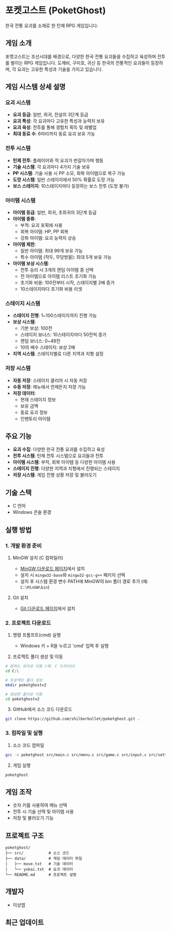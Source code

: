 # 포켓고스트 (PoketGhost)

한국 전통 요괴를 소재로 한 턴제 RPG 게임입니다.

## 게임 소개

포켓고스트는 조선시대를 배경으로, 다양한 한국 전통 요괴들을 수집하고 육성하며 전투를 벌이는 RPG 게임입니다. 도깨비, 구미호, 귀신 등 한국의 전통적인 요괴들이 등장하며, 각 요괴는 고유한 특성과 기술을 가지고 있습니다.

## 게임 시스템 상세 설명

### 요괴 시스템
- **요괴 등급**: 일반, 희귀, 전설의 3단계 등급
- **요괴 특성**: 각 요괴마다 고유한 특성과 능력치 보유
- **요괴 육성**: 전투를 통해 경험치 획득 및 레벨업
- **최대 동료 수**: 6마리까지 동료 요괴 보유 가능

### 전투 시스템
- **턴제 전투**: 플레이어와 적 요괴가 번갈아가며 행동
- **기술 시스템**: 각 요괴마다 4가지 기술 보유
- **PP 시스템**: 기술 사용 시 PP 소모, 회복 아이템으로 복구 가능
- **도망 시스템**: 일반 스테이지에서 50% 확률로 도망 가능
- **보스 스테이지**: 10스테이지마다 등장하는 보스 전투 (도망 불가)

### 아이템 시스템
- **아이템 등급**: 일반, 희귀, 초희귀의 3단계 등급
- **아이템 종류**:
  - 부적: 요괴 포획에 사용
  - 회복 아이템: HP, PP 회복
  - 강화 아이템: 요괴 능력치 상승
- **아이템 제한**:
  - 일반 아이템: 최대 99개 보유 가능
  - 특수 아이템 (작두, 무당방울): 최대 5개 보유 가능
- **아이템 보상 시스템**:
  - 전투 승리 시 3개의 랜덤 아이템 중 선택
  - 전 아이템으로 아이템 리스트 초기화 가능
  - 초기화 비용: 100전부터 시작, 스테이지별 2배 증가
  - 10스테이지마다 초기화 비용 리셋

### 스테이지 시스템
- **스테이지 진행**: 1~100스테이지까지 진행 가능
- **보상 시스템**:
  - 기본 보상: 100전
  - 스테이지 보너스: 10스테이지마다 50전씩 증가
  - 랜덤 보너스: 0~49전
  - 10의 배수 스테이지: 보상 2배
- **지역 시스템**: 스테이지별로 다른 지역과 지형 설정

### 저장 시스템
- **자동 저장**: 스테이지 클리어 시 자동 저장
- **수동 저장**: 메뉴에서 언제든지 저장 가능
- **저장 데이터**: 
  - 현재 스테이지 정보
  - 보유 금액
  - 동료 요괴 정보
  - 인벤토리 아이템

## 주요 기능

- **요괴 수집**: 다양한 한국 전통 요괴를 수집하고 육성
- **전투 시스템**: 턴제 전투 시스템으로 요괴들과 전투
- **아이템 시스템**: 부적, 회복 아이템 등 다양한 아이템 사용
- **스테이지 진행**: 다양한 지역과 지형에서 진행되는 스테이지
- **저장 시스템**: 게임 진행 상황 저장 및 불러오기

## 기술 스택

- C 언어
- Windows 콘솔 환경

## 실행 방법

### 1. 개발 환경 준비
1. MinGW 설치 (C 컴파일러)
   - [MinGW 다운로드 페이지](https://sourceforge.net/projects/mingw/)에서 설치
   - 설치 시 `mingw32-base`와 `mingw32-gcc-g++` 패키지 선택
   - 설치 후 시스템 환경 변수 PATH에 MinGW의 bin 폴더 경로 추가
     (예: `C:\MinGW\bin`)

2. Git 설치
   - [Git 다운로드 페이지](https://git-scm.com/downloads)에서 설치

### 2. 프로젝트 다운로드
1. 명령 프롬프트(cmd) 실행
   - Windows 키 + R을 누르고 'cmd' 입력 후 실행

2. 프로젝트 폴더 생성 및 이동
```bash
# 원하는 위치로 이동 (예: C 드라이브)
cd C:\

# 프로젝트 폴더 생성
mkdir poketghostv2

# 생성한 폴더로 이동
cd poketghostv2
```

3. GitHub에서 소스 코드 다운로드
```bash
git clone https://github.com/shilberbullet/poketghost.git .
```

### 3. 컴파일 및 실행
1. 소스 코드 컴파일
```bash
gcc -o poketghost src/main.c src/menu.c src/game.c src/input.c src/settings.c src/text.c src/stage.c src/yokai.c src/move.c src/battle.c src/party.c src/savefile.c src/item.c -I./include -I./src
```

2. 게임 실행
```bash
poketghost
```

## 게임 조작

- 숫자 키를 사용하여 메뉴 선택
- 전투 시 기술 선택 및 아이템 사용
- 저장 및 불러오기 기능

## 프로젝트 구조

```
poketghost/
├── src/           # 소스 코드
├── data/          # 게임 데이터 파일
│   ├── move.txt   # 기술 데이터
│   └── yokai.txt  # 요괴 데이터
└── README.md      # 프로젝트 설명
```

## 개발자

- 이상엽

## 최근 업데이트